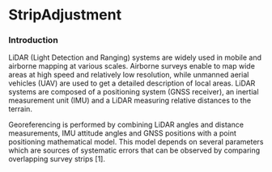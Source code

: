 # StripAdjustment

### Introduction

LiDAR (Light Detection and Ranging) systems are widely used in mobile and airborne mapping at
various scales. Airborne surveys enable to map wide areas at high speed and relatively low resolution,
while unmanned aerial vehicles (UAV) are used to get a detailed description of local areas. LiDAR systems
are composed of a positioning system (GNSS receiver), an inertial measurement unit (IMU) and a LiDAR
measuring relative distances to the terrain.

Georeferencing is performed by combining LiDAR angles and distance measurements, IMU attitude
angles and GNSS positions with a point positioning mathematical model. This model depends on several
parameters which are sources of systematic errors that can be observed by comparing overlapping survey
strips [1].
